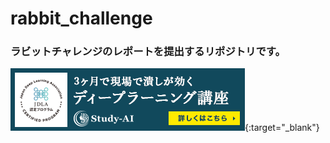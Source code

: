 # rabbit_challenge
### ラビットチャレンジのレポートを提出するリポジトリです。
[![](https://github.com/hideyuki-takahashi-s13/rabbit_challenge/blob/main/bnr_jdla.png)](https://study-ai.com/jdla/){:target="_blank"}
